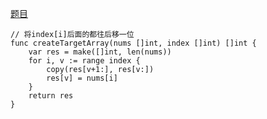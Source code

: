 [题目](https://leetcode-cn.com/problems/create-target-array-in-the-given-order/)
````
// 将index[i]后面的都往后移一位
func createTargetArray(nums []int, index []int) []int {
	var res = make([]int, len(nums))
	for i, v := range index {
		copy(res[v+1:], res[v:])
		res[v] = nums[i]
	}
	return res
}
````
